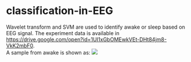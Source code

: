 # classification-in-EEG
Wavelet transform and SVM are used to identify awake or sleep based on EEG signal.
The experiment data is available in https://drive.google.com/open?id=1UI1xGbOMEwkVEt-DHt84jm8-VkK2mbF0.  
A sample from awake is shown as:
![](https://github.com/liyaochong/classification-in-EEG/blob/master/images/1.png)
